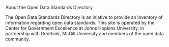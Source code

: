 About the Open Data Standards Directory

The Open Data Standards Directory is an iniative to provide an inventory of information regarding open data standards. This site is operated by the Center for Government Excellence at Johns Hopkins University, in partnership with Geothink, McGill University and members of the open data community.

